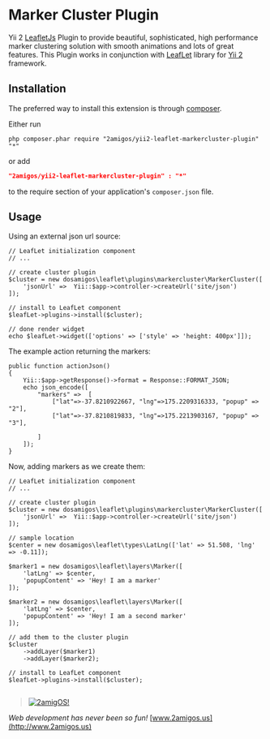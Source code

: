 Marker Cluster Plugin
======================

Yii 2 [LeafletJs](http://leafletjs.com/) Plugin to provide beautiful, sophisticated, high performance marker clustering solution with smooth
animations and lots of great features. This Plugin works in conjunction with [LeafLet](https://github.com/2amigos/yii2-leaflet-extension)
library for [Yii 2](https://github.com/yiisoft/yii2) framework.

Installation
------------
The preferred way to install this extension is through [composer](http://getcomposer.org/download/).

Either run

```
php composer.phar require "2amigos/yii2-leaflet-markercluster-plugin" "*"
```
or add

```json
"2amigos/yii2-leaflet-markercluster-plugin" : "*"
```

to the require section of your application's `composer.json` file.

Usage
-----

Using an external json url source:

```
// LeafLet initialization component
// ...

// create cluster plugin
$cluster = new dosamigos\leaflet\plugins\markercluster\MarkerCluster([
	'jsonUrl' =>  Yii::$app->controller->createUrl('site/json')
]);

// install to LeafLet component
$leafLet->plugins->install($cluster);

// done render widget
echo $leafLet->widget(['options' => ['style' => 'height: 400px']]);

```

The example action returning the markers:

```
public function actionJson()
{
    Yii::$app->getResponse()->format = Response::FORMAT_JSON;
    echo json_encode([
        "markers" =>  [
            ["lat"=>-37.8210922667, "lng"=>175.2209316333, "popup" => "2"],
            ["lat"=>-37.8210819833, "lng"=>175.2213903167, "popup" => "3"],

        ]
    ]);
}

```

Now, adding markers as we create them:

```
// LeafLet initialization component
// ...

// create cluster plugin
$cluster = new dosamigos\leaflet\plugins\markercluster\MarkerCluster([
	'jsonUrl' =>  Yii::$app->controller->createUrl('site/json')
]);

// sample location
$center = new dosamigos\leaflet\types\LatLng(['lat' => 51.508, 'lng' => -0.11]);

$marker1 = new dosamigos\leaflet\layers\Marker([
    'latLng' => $center,
    'popupContent' => 'Hey! I am a marker'
]);

$marker2 = new dosamigos\leaflet\layers\Marker([
	'latLng' => $center,
	'popupContent' => 'Hey! I am a second marker'
]);

// add them to the cluster plugin
$cluster
    ->addLayer($marker1)
    ->addLayer($marker2);

// install to LeafLet component
$leafLet->plugins->install($cluster);


```

> [![2amigOS!](http://www.gravatar.com/avatar/55363394d72945ff7ed312556ec041e0.png)](http://www.2amigos.us)

<i>Web development has never been so fun!</i>
[www.2amigos.us](http://www.2amigos.us)